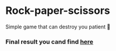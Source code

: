 # Rock-paper-scissors
Simple game that can destroy you patient 🤯

### Final result you cand find [here](https://digidr0.github.io/Rock-paper-scissors)
